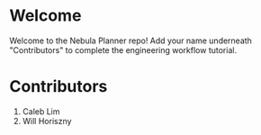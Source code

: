 # Welcome
Welcome to the Nebula Planner repo! Add your name underneath "Contributors" to complete
the engineering workflow tutorial.

# Contributors
1. Caleb Lim
2. Will Horiszny